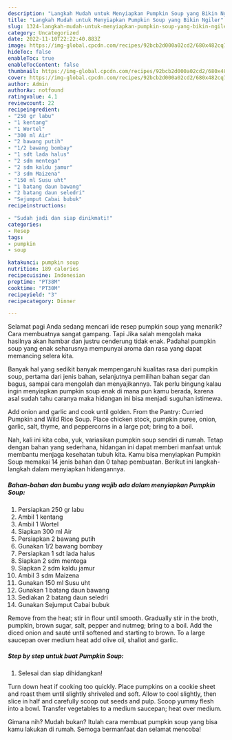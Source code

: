 ```yaml
---
description: "Langkah Mudah untuk Menyiapkan Pumpkin Soup yang Bikin Ngiler"
title: "Langkah Mudah untuk Menyiapkan Pumpkin Soup yang Bikin Ngiler"
slug: 1324-langkah-mudah-untuk-menyiapkan-pumpkin-soup-yang-bikin-ngiler
category: Uncategorized
date: 2022-11-10T22:22:40.883Z
image: https://img-global.cpcdn.com/recipes/92bcb2d000a02cd2/680x482cq70/pumpkin-soup-foto-resep-utama.jpg
hideToc: false
enableToc: true
enableTocContent: false
thumbnail: https://img-global.cpcdn.com/recipes/92bcb2d000a02cd2/680x482cq70/pumpkin-soup-foto-resep-utama.jpg
cover: https://img-global.cpcdn.com/recipes/92bcb2d000a02cd2/680x482cq70/pumpkin-soup-foto-resep-utama.jpg
author: Admin
authorAv: notfound
ratingvalue: 4.1
reviewcount: 22
recipeingredient:
- "250 gr labu"
- "1 kentang"
- "1 Wortel"
- "300 ml Air"
- "2 bawang putih"
- "1/2 bawang bombay"
- "1 sdt lada halus"
- "2 sdm mentega"
- "2 sdm kaldu jamur"
- "3 sdm Maizena"
- "150 ml Susu uht"
- "1 batang daun bawang"
- "2 batang daun seledri"
- "Sejumput Cabai bubuk"
recipeinstructions:

- "Sudah jadi dan siap dinikmati!"
categories:
- Resep
tags:
- pumpkin
- soup

katakunci: pumpkin soup 
nutrition: 189 calories
recipecuisine: Indonesian
preptime: "PT38M"
cooktime: "PT30M"
recipeyield: "3"
recipecategory: Dinner

---
```



Selamat pagi Anda sedang mencari ide resep pumpkin soup yang menarik? Cara membuatnya sangat gampang. Tapi Jika salah mengolah maka hasilnya akan hambar dan justru cenderung tidak enak. Padahal pumpkin soup yang enak seharusnya mempunyai aroma dan rasa yang dapat memancing selera kita.


Banyak hal yang sedikit banyak mempengaruhi kualitas rasa dari pumpkin soup, pertama dari jenis bahan, selanjutnya pemilihan bahan segar dan bagus, sampai cara mengolah dan menyajikannya. Tak perlu bingung kalau ingin menyiapkan pumpkin soup enak di mana pun kamu berada, karena asal sudah tahu caranya maka hidangan ini bisa menjadi suguhan istimewa.

Add onion and garlic and cook until golden. From the Pantry: Curried Pumpkin and Wild Rice Soup. Place chicken stock, pumpkin puree, onion, garlic, salt, thyme, and peppercorns in a large pot; bring to a boil.


Nah, kali ini kita coba, yuk, variasikan pumpkin soup sendiri di rumah. Tetap dengan bahan yang sederhana, hidangan ini dapat memberi manfaat untuk membantu menjaga kesehatan tubuh kita. Kamu bisa menyiapkan Pumpkin Soup memakai 14 jenis bahan dan 0 tahap pembuatan. Berikut ini langkah-langkah dalam menyiapkan hidangannya.

<!--inarticleads1-->

##### Bahan-bahan dan bumbu yang wajib ada dalam menyiapkan Pumpkin Soup:

1. Persiapkan 250 gr labu
1. Ambil 1 kentang
1. Ambil 1 Wortel
1. Siapkan 300 ml Air
1. Persiapkan 2 bawang putih
1. Gunakan 1/2 bawang bombay
1. Persiapkan 1 sdt lada halus
1. Siapkan 2 sdm mentega
1. Siapkan 2 sdm kaldu jamur
1. Ambil 3 sdm Maizena
1. Gunakan 150 ml Susu uht
1. Gunakan 1 batang daun bawang
1. Sediakan 2 batang daun seledri
1. Gunakan Sejumput Cabai bubuk


Remove from the heat; stir in flour until smooth. Gradually stir in the broth, pumpkin, brown sugar, salt, pepper and nutmeg; bring to a boil. Add the diced onion and sauté until softened and starting to brown. To a large saucepan over medium heat add olive oil, shallot and garlic. 

<!--inarticleads2-->

##### Step by step untuk buat Pumpkin Soup:


1. Selesai dan siap dihidangkan!

Turn down heat if cooking too quickly. Place pumpkins on a cookie sheet and roast them until slightly shriveled and soft. Allow to cool slightly, then slice in half and carefully scoop out seeds and pulp. Scoop yummy flesh into a bowl. Transfer vegetables to a medium saucepan; heat over medium. 

Gimana nih? Mudah bukan? Itulah cara membuat pumpkin soup yang bisa kamu lakukan di rumah. Semoga bermanfaat dan selamat mencoba!
